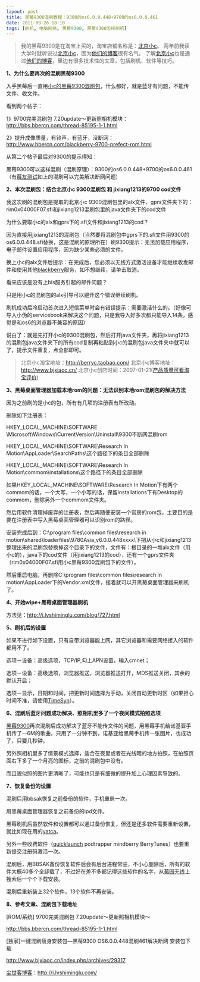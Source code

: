 ```yaml
---
layout: post
title: 黑莓9300混刷教程：9300的os6.0.0.448+9700的os6.0.0.461
date: 2011-09-26 18:10
tags: [刷机, 电脑网络, 黑莓9300, 黑莓9300怎样刷机]
---
```

<blockquote>我的黑莓9300是在淘宝上买的，淘宝店铺名称是：<a href="http://s.click.taobao.com/t_8?e=7HZ5x%2BOzcdM6%2B123jH3djNpi5A%3D%3D&amp;p=mm_14830273_0_0" target="_blank">北京小c</a>。
两年前我读大学时就听说过<a href="http://s.click.taobao.com/t_8?e=7HZ5x%2BOzcdM6%2B123jH3djNpi5A%3D%3D&amp;p=mm_14830273_0_0" target="_blank">北京小c</a>，因为<a href="http://www.bjxiaoc.cn/" target="_blank">他们的博客</a>很有名气。
了解<a href="http://s.click.taobao.com/t_8?e=7HZ5x%2BOzcdM6%2B123jH3djNpi5A%3D%3D&amp;p=mm_14830273_0_0" target="_blank">北京小c</a>也是通过<a href="http://www.bjxiaoc.cn/" target="_blank">他们的博客</a>，里边有很多技术性的文章，包括刷机、软件等技巧。</blockquote>

<strong>1、为什么要再次的混刷黑莓9300</strong>

入手黑莓后一直用<a href="http://i.lvshiminglu.com/blog/727.html" target="_blank">小c的黑莓9300混刷包</a>，什么都好，就是蓝牙有问题，不能传文件、收文件。

看到两个帖子：

1》9700完美混刷包 7.20update～更新照相机模块：<a href="http://bbs.bbercn.com/thread-85195-1-1.html" target="_blank">http://bbs.bbercn.com/thread-85195-1-1.html</a>

2》提升成像质量，有铃声，有蓝牙，没断网：<a href="http://www.bbercn.com/blackberry-9700-prefect-rom.html" target="_blank">http://www.bbercn.com/blackberry-9700-prefect-rom.html</a>

从第二个帖子最后对9300的提示得知：

黑莓9300可以这样混刷（混刷原理）：9300的os6.0.0.448+9700的os6.0.0.461（有<a href="http://bbs.bbercn.com/thread-85192-1-1.html" target="_blank">莓友测试</a>如上的混刷可以完美解决断网问题）

<strong>2、本次混刷包：结合北京小c 9300混刷包 和 jixiang1213的9700 cod文件</strong>

我这次刷的混刷包是提取的北京小c 9300混刷包里的alx文件、gprs文件夹下的：rim0x04000F07.sfi和jixiang1213混刷包里的java文件夹下的cod文件

为什么要取小c的alx和gprs下的.sfi文件和jixiang1213的cod？

因为直接用jixiang1213的混刷包（当然要将混刷包中gprs下的.sfi文件用9300的os6.0.0.448.sfi替换，这是混刷的原理所在）刷9300提示：无法加载应用程序，电子邮件设置应用程序，因为缺少某些必须的文件。

换上小c的alx文件后提示：在完成后，您必须以无线方式激活设备才能继续收发邮件和使用其他<a href="http://i.lvshiminglu.com/tag/blackberry" target="_blank">blackberry</a>服务，如不想继续，请单击取消。

看来应该是没有上bis服务引起的邮件问题？

只是用小c的混刷包的alx引导可以避开这个错误继续刷机。

刷机成功后冷启动首次进入短信菜单时会有错误提示：需要激活什么的。（好像可导入小伪的servicebook来解决这个问题，只是我导入好多次都只能导入14条，感觉是和os6的浏览器不兼容的原因）

说白了：就是先打开小c的9300混刷包，然后打开java文件夹，再将jixiang1213的混刷包java文件夹下的所有cod复制再粘贴到小c的混刷包java文件夹中就可以了，提示文件重复，点全部即可。
<blockquote>北京小c淘宝地址：<a href="http://s.click.taobao.com/t_8?e=7HZ5x%2BOzcdM6%2B123jH3djNpi5A%3D%3D&amp;p=mm_14830273_0_0" target="_blank">http://berryc.taobao.com/</a>
北京小c博客地址：<a href="http://www.bjxiaoc.cn/" target="_blank">http://www.bjxiaoc.cn/</a>
北京小c创店时间：2007-01-21(<a href="http://rate.taobao.com/user-rate-607a8ba2c534d08fc86a189e0cde1635.htm" target="_blank">产品质量可看淘宝评价</a>)</blockquote>


<strong>3、黑莓桌面管理器加载本地rom的问题：无法识别本地rom混刷包的解决方法</strong>

因为之前刷的是小c的包，所有有几项的注册表有所改动。

删除如下注册表：

HKEY_LOCAL_MACHINE\SOFTWARE \Microsoft\Windows\CurrentVersion\Uninstall\9300不断网混刷rom

HKEY_LOCAL_MACHINE\SOFTWARE\Research In Motion\AppLoader\SearchPaths\这个路径下的条目全部删除

HKEY_LOCAL_MACHINE\SOFTWARE\Research In Motion\commom\installations\这个路径下的条目全部删除

如果HKEY_LOCAL_MACHINE\SOFTWARE\Research In Motion下有两个commom的话，一个大写，一个小写的话，保留installations下有Desktop的commom，删除另外一个commom文件夹。

然后用软件清理掉废弃的注册表，然后再随便安装一个官房的rom包，主要目的是要在注册表中写入黑莓桌面管理器可以识别rom的路径。

安装完成后到：C:\program files\common files\research in motion\shared\loaderfiles\9780Asia_v6.0.0.448xxxx\下把从小c和jixiang1213整理出来的混刷包替换掉这个目录下的文件，文件有：根目录的一堆alx文件（用小c的），java下的cod文件（用jixiang1213的cod），还有一个gprs文件夹（rim0x04000F07.sfi用小c黑莓9300混刷包下的文件）。

然后重启电脑，再删除C:\program files\common files\research in motion\\AppLoader下的Vendor.xml文件，接着就可以开黑莓桌面管理器来刷机了。

<strong>4、开始wipe+黑莓桌面管理器刷机</strong>

方法见：<a href="http://i.lvshiminglu.com/blog/727.html" target="_blank">http://i.lvshiminglu.com/blog/727.html</a>

<strong>5、刷机后的设置</strong>

如果不进行如下设置，只有自带浏览器能上网，其它浏览器和需要网络接入的软件都用不了。

选项－设备：高级选项，TCP/IP,勾上APN设置，输入cmnet；

选项－设备：高级选项，浏览器推送，浏览器推送打开，MDS推送关闭，其余的默认开启；

选项－显示，日期和时间，把更新时间选择为手动，关闭自动更新时区（如果担心时间不准，请使用<a href="http://www.bbota.cn/list-5052.html" target="_blank">TimeSyn</a>）。

<strong>6、混刷后蓝牙问题成功解决、照相机里多了一个夜间模式拍照选项</strong>

<a href="http://i.lvshiminglu.com/tag/%e9%bb%91%e8%8e%939300" target="_blank">黑莓9300</a>再次混刷后成功解决了蓝牙不能传文件的问题，用黑莓手机给诺基亚手机传了一6M的歌曲，只用了一分钟不到，诺基亚给黑莓手机传一张图片，也成功了，只要几秒钟。

另外照相机里多了情景模式选择，适合在夜里或者在光线暗的地方拍照，在拍照页面右下多了一个月亮的图标，之前的混刷包中没有。

而且貌似照的图片更清晰了，可能也只是有细微的提升加上心理因素导致的。

<strong>7、恢复备份的设置</strong>

混刷后用bbsak恢复之前备份的软件，手机重启一次。

用黑莓桌面管理器恢复之前备份的ipd文件。

黑莓刷机后虽然软件和设置都可以通过备份恢复，但还是还多软件需要重新设置，就比如现在用的<a href="http://i.lvshiminglu.com/blog/764.html" target="_blank">yatca</a>。

另外一些收费软件（<a href="http://i.lvshiminglu.com/blog/789.html" target="_blank">quicklaunch</a> podtrapper mindberry BerryTunes）也要重新提交注册码激活一次。

混刷后，用BBSAK备份恢复软件后会有后台进程常驻，不小心删除后，所有的软件大概40多个全卸载了，不过好在差不多都记得这些软件的名字，从<a href="http://www.bbota.cn/" target="_blank">莓园无线</a>上搜索后一个个下载安装。

混刷后重新装上32个软件，13个软件不再安装。

<strong>8、参考文章、混刷包下载地址</strong>

[ROM/系统] 9700完美混刷包 7.20update～更新照相机模块～

<a href="http://bbs.bbercn.com/thread-85195-1-1.html" target="_blank">http://bbs.bbercn.com/thread-85195-1-1.html</a>

[独家]一键混刷瘦身安装包—黑莓9300 OS6.0.0.448混刷461解决断网 安装包下载

<a href="http://www.bjxiaoc.cn/index.php/archives/29317" target="_blank">http://www.bjxiaoc.cn/index.php/archives/29317</a>

<a href="http://i.lvshiminglu.com/">尘世客博客</a>：<a href="http://i.lvshiminglu.com/">http://i.lvshiminglu.com/</a>

